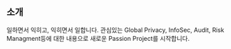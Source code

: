 
## 소개

일하면서 익히고, 익히면서 일합니다.
관심있는 Global Privacy, InfoSec, Audit, Risk Managment등에 대한 내용으로 새로운 Passion Project를 시작합니다.

